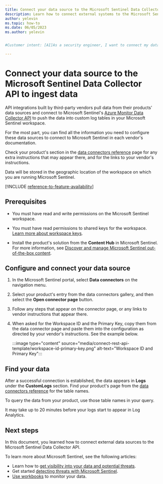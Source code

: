 ```yaml
---
title: Connect your data source to the Microsoft Sentinel Data Collector API to ingest data | Microsoft Docs
description: Learn how to connect external systems to the Microsoft Sentinel Data Collector API to ingest their log data to custom logs in your workspace.
author: yelevin
ms.topic: how-to
ms.date: 06/05/2023
ms.author: yelevin


#Customer intent: [AI]As a security engineer, I want to connect my data source to the Microsoft Sentinel API so that I can ingest and analyze security data from third-party products.

---
```


# Connect your data source to the Microsoft Sentinel Data Collector API to ingest data

API integrations built by third-party vendors pull data from their products' data sources and connect to Microsoft Sentinel's [Azure Monitor Data Collector API](/azure/azure-monitor/logs/data-collector-api) to push the data into custom log tables in your Microsoft Sentinel workspace.

For the most part, you can find all the information you need to configure these data sources to connect to Microsoft Sentinel in each vendor's documentation.

Check your product's section in the [data connectors reference](data-connectors-reference.md) page for any extra instructions that may appear there, and for the links to your vendor's instructions.

Data will be stored in the geographic location of the workspace on which you are running Microsoft Sentinel.

[!INCLUDE [reference-to-feature-availability](includes/reference-to-feature-availability.md)]

## Prerequisites

- You must have read and write permissions on the Microsoft Sentinel workspace.

- You must have read permissions to shared keys for the workspace. [Learn more about workspace keys](/azure/azure-monitor/agents/agent-windows).
- Install the product's solution from the **Content Hub** in Microsoft Sentinel. For more information, see [Discover and manage Microsoft Sentinel out-of-the-box content](sentinel-solutions-deploy.md).

## Configure and connect your data source

1. In the Microsoft Sentinel portal, select **Data connectors** on the navigation menu.

1. Select your product's entry from the data connectors gallery, and then select the **Open connector page** button.

1. Follow any steps that appear on the connector page, or any links to vendor instructions that appear there.

1. When asked for the Workspace ID and the Primary Key, copy them from the data connector page and paste them into the configuration as directed by your vendor's instructions. See the example below.

    :::image type="content" source="media/connect-rest-api-template/workspace-id-primary-key.png" alt-text="Workspace ID and Primary Key":::

## Find your data

After a successful connection is established, the data appears in **Logs** under the **CustomLogs** section. Find your product's page from the [data connectors reference](data-connectors-reference.md) for the table names.

To query the data from your product, use those table names in your query.

It may take up to 20 minutes before your logs start to appear in Log Analytics.

## Next steps

In this document, you learned how to connect external data sources to the Microsoft Sentinel Data Collector API.

To learn more about Microsoft Sentinel, see the following articles:

- Learn how to [get visibility into your data and potential threats](get-visibility.md).
- Get started [detecting threats with Microsoft Sentinel](detect-threats-built-in.md).
- [Use workbooks](monitor-your-data.md) to monitor your data.
